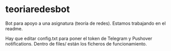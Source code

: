 # teoriaredesbot
Bot para apoyo a una asignatura (teoría de redes). Estamos trabajando en el readme.

Hay que editar config.txt para poner el token de Telegram y Pushover notifications. Dentro de files/ están los ficheros de funcionamiento. 
